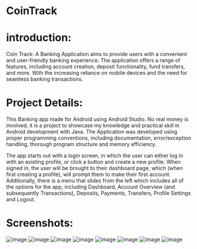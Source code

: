 # CoinTrack
# introduction:
Coin Track: A Banking Application aims to provide users with a convenient and user-friendly banking experience.
The application offers a range of features, including account creation, deposit functionality, fund transfers, and more. 
With the increasing reliance on mobile devices and the need for seamless banking transactions.

# Project Details:
This Banking app made for Android using Android Studio. No real money is involved, it is a project to showcase my knowledge and practical skill in Android development with Java. The Application was developed using proper programming conventions, including documentation, error/exception handling, thorough program structure and memory efficiency.

The app starts out with a login screen, in which the user can either log in with an existing profile, or click a button and create a new profile. When signed in, the user will be brought to their dashboard page, which (when first creating a profile), will prompt them to make their first account. Additionally, there is a menu that slides from the left which includes all of the options for the app, including Dashboard, Account Overview (and subsequently Transactions), Deposits, Payments, Transfers, Profile Settings and Logout.

# Screenshots: 
![image](https://github.com/syedasraa/CoinTrack/assets/92538646/0d6f1be0-dea7-4e8f-b09d-b671ed73cdb9)
![image](https://github.com/syedasraa/CoinTrack/assets/92538646/9ece3e5b-7cc2-4d33-83db-798d8256e57c)
![image](https://github.com/syedasraa/CoinTrack/assets/92538646/276ce038-fbe5-46c0-86f7-3f98cdbbcb91)
![image](https://github.com/syedasraa/CoinTrack/assets/92538646/54a35b51-0b33-459f-8fca-1ba70b09da4b)
![image](https://github.com/syedasraa/CoinTrack/assets/92538646/e1bbdda9-cf9e-4173-80ba-64dfb53ca249)
![image](https://github.com/syedasraa/CoinTrack/assets/92538646/6c536bfe-201f-4373-94c7-35a05f540e51)
![image](https://github.com/syedasraa/CoinTrack/assets/92538646/4b1cf38f-0091-4fb1-b543-6c2cfb4b012a)
![image](https://github.com/syedasraa/CoinTrack/assets/92538646/45cec998-1948-449a-9dd4-54588eaec04b)







